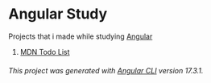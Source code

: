 # Angular Study

Projects that i made while studying [Angular](https://github.com/angular)

1. [MDN Todo List](https://hussein-m-kandil.github.io/angular-study/dist/mdn-todo-list/index.html)

###### This project was generated with [Angular CLI](https://github.com/angular/angular-cli) version 17.3.1.
